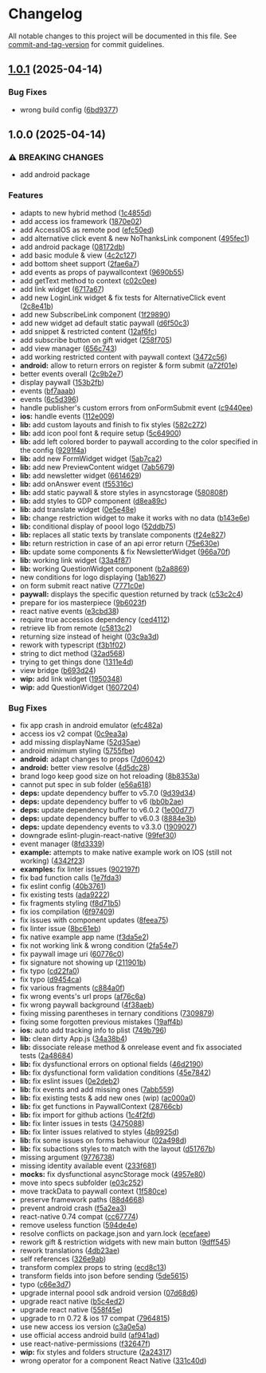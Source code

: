 # Changelog

All notable changes to this project will be documented in this file. See [commit-and-tag-version](https://github.com/absolute-version/commit-and-tag-version) for commit guidelines.

## [1.0.1](https://github.com/p3ol/react-native-access/compare/v1.0.0...v1.0.1) (2025-04-14)


### Bug Fixes

* wrong build config ([6bd9377](https://github.com/p3ol/react-native-access/commit/6bd937721b66bfad3f65c027b7e99f33743c7966))

## 1.0.0 (2025-04-14)


### ⚠ BREAKING CHANGES

* add android package

### Features

* adapts to new hybrid method ([1c4855d](https://github.com/p3ol/react-native-access/commit/1c4855d77ccdcebc83e8f20a19123b147973d57a))
* add access ios framework ([1870e02](https://github.com/p3ol/react-native-access/commit/1870e02d30d3f23debd0f7659a22268f413b0955))
* add AccessIOS as remote pod ([efc50ed](https://github.com/p3ol/react-native-access/commit/efc50ed0a7344baccad305bc4be6e0a83f0961f7))
* add alternative click event & new NoThanksLink component ([495fec1](https://github.com/p3ol/react-native-access/commit/495fec1b9b94c6f7c29826aed252d04355123991))
* add android package ([08172db](https://github.com/p3ol/react-native-access/commit/08172db40c255550ab8297d219a4e6fbacd84ad8))
* add basic module & view ([4c2c127](https://github.com/p3ol/react-native-access/commit/4c2c127648aa8a88d388b4920474f489a9ed9708))
* add bottom sheet support ([2fae6a7](https://github.com/p3ol/react-native-access/commit/2fae6a713168b458e6f8063275371672e9aa3890))
* add events as props of paywallcontext ([9690b55](https://github.com/p3ol/react-native-access/commit/9690b55eb81dd8f1cb85b9063b128decedd61b80))
* add getText method to context ([c02c0ee](https://github.com/p3ol/react-native-access/commit/c02c0eef05c8fdfc5a87a39d387a4a23b1fb4467))
* add link widget ([6717a67](https://github.com/p3ol/react-native-access/commit/6717a6700dcd9c9cdaba4f8b5e538bb9357035b9))
* add new LoginLink widget & fix tests for AlternativeClick event ([2c8e41b](https://github.com/p3ol/react-native-access/commit/2c8e41bf6e3ebd0a4ac6688c1bc8649d19d645d4))
* add new SubscribeLink component ([1f29890](https://github.com/p3ol/react-native-access/commit/1f29890df9a6ecd24c4a520b0e371dd04a662f77))
* add new widget ad default static paywall ([d6f50c3](https://github.com/p3ol/react-native-access/commit/d6f50c312696991e5b329e7867c2435fa6a29306))
* add snippet & restricted content ([12af6fc](https://github.com/p3ol/react-native-access/commit/12af6fc73b0db7b66320b9cf9071104f5eca8d48))
* add subscribe button on gift widget ([258f705](https://github.com/p3ol/react-native-access/commit/258f7050693772d7b3739e6307a5d1f871b78b3c))
* add view manager ([656c743](https://github.com/p3ol/react-native-access/commit/656c743971cef4120c63e826f1b1d4ca227af887))
* add working restricted content with paywall context ([3472c56](https://github.com/p3ol/react-native-access/commit/3472c564ff3935e9532bce44cd1b5e86aff9a74f))
* **android:** allow to return errors on register & form submit ([a72f01e](https://github.com/p3ol/react-native-access/commit/a72f01ebaf3ab09266180f8c6a60ff9f998014a3))
* better events overall ([2c9b2e7](https://github.com/p3ol/react-native-access/commit/2c9b2e778fdd90cf23ab1f130e79d8306a4eb0a6))
* display paywall ([153b2fb](https://github.com/p3ol/react-native-access/commit/153b2fb2384f1e54d7c574538912cc8237183bfc))
* events ([bf7aaab](https://github.com/p3ol/react-native-access/commit/bf7aaab85b5fd3fca8afef39e1939ea2599b0e46))
* events ([6c5d396](https://github.com/p3ol/react-native-access/commit/6c5d396bd88f5d799e5f158906bced8b968e8071))
* handle publisher's custom errors from onFormSubmit event ([c9440ee](https://github.com/p3ol/react-native-access/commit/c9440eec753584ae40e7a4a983075baf7e5e575b))
* **ios:** handle events ([112e009](https://github.com/p3ol/react-native-access/commit/112e009485c33fe382575aa8aef9c25e0c901b17))
* **lib:** add custom layouts and finish to fix styles ([582c272](https://github.com/p3ol/react-native-access/commit/582c2723a302e890fee56fb86d0886136b702746))
* **lib:** add icon pool font & require setup ([5c64900](https://github.com/p3ol/react-native-access/commit/5c649001d7b5840f7ef8d5722b59f351dc9751b0))
* **lib:** add left colored border to paywall according to the color specified in the config ([9291f4a](https://github.com/p3ol/react-native-access/commit/9291f4a67f25b58e96d8ad50fd0e4bba17c534b1))
* **lib:** add new FormWidget widget ([5ab7ca2](https://github.com/p3ol/react-native-access/commit/5ab7ca2af3ea39123fb9f5031cb4c1892a5e1bba))
* **lib:** add new PreviewContent widget ([7ab5679](https://github.com/p3ol/react-native-access/commit/7ab56799fb6410cdbdd5aae6595415ebb9adb461))
* **lib:** add newsletter widget ([6614629](https://github.com/p3ol/react-native-access/commit/6614629db73fdf69be832095241608c16bef90d2))
* **lib:** add onAnswer event ([f55316c](https://github.com/p3ol/react-native-access/commit/f55316c7295ef9a9e28674d19d40531447282ee3))
* **lib:** add static paywall & store styles in asyncstorage ([580808f](https://github.com/p3ol/react-native-access/commit/580808f7f0d537b01e0e7588797a61ae5f91a86e))
* **lib:** add styles to GDP component ([d8ea89c](https://github.com/p3ol/react-native-access/commit/d8ea89cae3661e4a353b59caf5b4d9db0e34a347))
* **lib:** add translate widget ([0e5e48e](https://github.com/p3ol/react-native-access/commit/0e5e48e50cf3d0408677c5d643ff4cdb7a6e1bcf))
* **lib:** change restriction widget to make it works with no data ([b143e6e](https://github.com/p3ol/react-native-access/commit/b143e6e157f0b931f5650243b4767248af5a3b10))
* **lib:** conditional display of poool logo ([52ddb75](https://github.com/p3ol/react-native-access/commit/52ddb7530c472769224e3c954392f5121add2761))
* **lib:** replaces all static texts by translate components ([f24e827](https://github.com/p3ol/react-native-access/commit/f24e827ccf5c4a94e226e3b2b74b4910b1a304ad))
* **lib:** return restriction in case of an api error return ([75e630e](https://github.com/p3ol/react-native-access/commit/75e630e0b98df3852f651a05205edd0c06dec0f8))
* **lib:** update some components & fix NewsletterWidget ([966a70f](https://github.com/p3ol/react-native-access/commit/966a70f335f00f5409c13a7009a89fed8428dba2))
* **lib:** working link widget ([33a4f87](https://github.com/p3ol/react-native-access/commit/33a4f8743109ea1475a231ce7852613814644964))
* **lib:** working QuestionWidget component ([b2a8869](https://github.com/p3ol/react-native-access/commit/b2a8869295a2e28967cd361c69bf32e11c098288))
* new conditions for logo displaying ([1ab1627](https://github.com/p3ol/react-native-access/commit/1ab16271b5ec9fe195c38f5eb094a7bea64a68b1))
* on form submit react native ([7771c0e](https://github.com/p3ol/react-native-access/commit/7771c0e2a2e0e7b0fed166b01b105075025f7802))
* **paywall:** displays the specific question returned by track ([c53c2c4](https://github.com/p3ol/react-native-access/commit/c53c2c41ebae8904ac1075d65fe5ea8e26e10716))
* prepare for ios masterpiece ([9b6023f](https://github.com/p3ol/react-native-access/commit/9b6023fbc0ae7205f745d562c608c6cf46c6dd7e))
* react native events ([e3cbd38](https://github.com/p3ol/react-native-access/commit/e3cbd38a5ba948846401002fac6e710c71977c92))
* require true accessios dependency ([ced4112](https://github.com/p3ol/react-native-access/commit/ced4112bcf2c3677a81236259d79d16dc84e95ba))
* retrieve lib from remote ([c5813c2](https://github.com/p3ol/react-native-access/commit/c5813c20f9b8fecb1a6cd7826edd4619b980c276))
* returning size instead of height ([03c9a3d](https://github.com/p3ol/react-native-access/commit/03c9a3d4b3611cadf033e216001708354e52c9a0))
* rework with typescript ([f3b1f02](https://github.com/p3ol/react-native-access/commit/f3b1f021dd6e2bdb2499b340a8c504a92c29b28b))
* string to dict method ([32ad568](https://github.com/p3ol/react-native-access/commit/32ad568536ee4cdcddb3a1f4e0c8b0b51469feba))
* trying to get things done ([1311e4d](https://github.com/p3ol/react-native-access/commit/1311e4d26feed6950fb303f3c77ca1375eb05f2a))
* view bridge ([b693d24](https://github.com/p3ol/react-native-access/commit/b693d24f385722d1070adb51f70aa9f1e19d492c))
* **wip:** add link widget ([1950348](https://github.com/p3ol/react-native-access/commit/1950348f7f50f89818f362e88331b2eb4a78d38d))
* **wip:** add QuestionWidget ([1607204](https://github.com/p3ol/react-native-access/commit/16072046232f3c71e6fc51bb7798ba330c7b41ea))


### Bug Fixes

*  fix app crash in android emulator ([efc482a](https://github.com/p3ol/react-native-access/commit/efc482adfa033562810b787e89d4c514e74d20f5))
* access ios v2 compat ([0c9ea3a](https://github.com/p3ol/react-native-access/commit/0c9ea3a430d4177260c29645ff2eb281bf2db65f))
* add missing displayName ([52d35ae](https://github.com/p3ol/react-native-access/commit/52d35ae23bd22eaeeead8198da505521ce570d36))
* android minimum styling ([5755fbe](https://github.com/p3ol/react-native-access/commit/5755fbe7e13b80919bc99abf055ae89c72ac1f2e))
* **android:** adapt changes to props ([7d06042](https://github.com/p3ol/react-native-access/commit/7d060420d50594b6608a176d5535c2a37515a09c))
* **android:** better view resolve ([4d5dc28](https://github.com/p3ol/react-native-access/commit/4d5dc2855e5d5002acb574b2970a334001aa67fe))
* brand logo keep good size on hot reloading ([8b8353a](https://github.com/p3ol/react-native-access/commit/8b8353aa426d6262cda01c024879efeda55a8e0d))
* cannot put spec in sub folder ([e56a618](https://github.com/p3ol/react-native-access/commit/e56a61841ebfe88db4694afbc3277c2e0071daab))
* **deps:** update dependency buffer to v5.7.0 ([9d39d34](https://github.com/p3ol/react-native-access/commit/9d39d3474303dfd86666a39ff8ad39784524f8e9))
* **deps:** update dependency buffer to v6 ([bb0b2ae](https://github.com/p3ol/react-native-access/commit/bb0b2aefa1e8b0736b62be3e9b9a4502d68cac46))
* **deps:** update dependency buffer to v6.0.2 ([1e00d77](https://github.com/p3ol/react-native-access/commit/1e00d774b457f196e1e450d84a16a99a695765c0))
* **deps:** update dependency buffer to v6.0.3 ([8884e3b](https://github.com/p3ol/react-native-access/commit/8884e3bde8b3178b5a04d22c1b94dd29442d2d4b))
* **deps:** update dependency events to v3.3.0 ([1909027](https://github.com/p3ol/react-native-access/commit/19090274eac38c67650c0a159b840a4a8f410cef))
* downgrade eslint-plugin-react-native ([99fef30](https://github.com/p3ol/react-native-access/commit/99fef301f5b57b23d3dfabd130ff8a131b0583b0))
* event manager ([8fd3339](https://github.com/p3ol/react-native-access/commit/8fd3339ccd0eefec149802a293d389918ee3b47e))
* **example:** attempts to make native example work on IOS (still not working) ([4342f23](https://github.com/p3ol/react-native-access/commit/4342f23544fee41df8c4bff1eef9d71ce077b5c9))
* **examples:** fix linter issues ([902197f](https://github.com/p3ol/react-native-access/commit/902197fea64ddeb13fe8ee0f0796853acaa562d1))
* fix bad function calls ([1e7fda3](https://github.com/p3ol/react-native-access/commit/1e7fda3be91d83c5f56251f4768050b320893de2))
* fix eslint config ([40b3761](https://github.com/p3ol/react-native-access/commit/40b3761e158961ab18d5a53a71d837a932f39fc6))
* fix existing tests ([ada9222](https://github.com/p3ol/react-native-access/commit/ada92229c5329c95331778d047e530213486be69))
* fix fragments styling ([f8d71b5](https://github.com/p3ol/react-native-access/commit/f8d71b5099a13fc0e9d8ff03a1480786f605eb99))
* fix ios compilation ([6f97409](https://github.com/p3ol/react-native-access/commit/6f9740928bceeab227b067fc6bf05407f31263ba))
* fix issues with component updates ([8feea75](https://github.com/p3ol/react-native-access/commit/8feea7550ac94a868695f3942dff794cb1e953c2))
* fix linter issue ([8bc61eb](https://github.com/p3ol/react-native-access/commit/8bc61ebd2e0ff36a0da53c5aaa1d7a82e333ce8a))
* fix native example app name ([f3da5e2](https://github.com/p3ol/react-native-access/commit/f3da5e2a52ab82caec45467385d3d17b8a4e616f))
* fix not working link & wrong condition ([2fa54e7](https://github.com/p3ol/react-native-access/commit/2fa54e7793f844978ac0f2e3ffc6de5c82a9cad9))
* fix paywall image uri ([60776c0](https://github.com/p3ol/react-native-access/commit/60776c0db4c0244adc9d70ae33c36f77de901a02))
* fix signature not showing up ([211901b](https://github.com/p3ol/react-native-access/commit/211901bf2cbd7edf59364899643b1d2678654f92))
* fix typo ([cd22fa0](https://github.com/p3ol/react-native-access/commit/cd22fa078dc954c2798a5e310c131a3e7cfa984d))
* fix typo ([d9454ca](https://github.com/p3ol/react-native-access/commit/d9454ca49c5f115d30966de57059497ec6b155ad))
* fix various fragments ([c884a0f](https://github.com/p3ol/react-native-access/commit/c884a0f6cc04f8403dfe6c0618eba303e6ac61fe))
* fix wrong events's url props ([af76c6a](https://github.com/p3ol/react-native-access/commit/af76c6a52dd43d4a941a1fd47cfd2bce1fb416e5))
* fix wrong paywall background ([4f38aeb](https://github.com/p3ol/react-native-access/commit/4f38aeb3b00441702d57bf73410fa5f0ffaa7ed2))
* fixing missing parentheses in ternary conditions ([7309879](https://github.com/p3ol/react-native-access/commit/730987961118948ee081faef1ffbc69ba40df529))
* fixing some forgotten previous mistakes ([19aff4b](https://github.com/p3ol/react-native-access/commit/19aff4b1798a4717cab2a079aa4bf60f7103d178))
* **ios:** auto add tracking info to plist ([749b796](https://github.com/p3ol/react-native-access/commit/749b79682a7dac43d9d1da4fd70fea84ee915ffa))
* **lib:** clean dirty App.js ([34a38b4](https://github.com/p3ol/react-native-access/commit/34a38b455100f4228197b4dc1f128f1e3e3d67f8))
* **lib:** dissociate release method & onrelease event and fix associated tests ([2a48684](https://github.com/p3ol/react-native-access/commit/2a48684a7cfa52c0582bdd34196a5ec139bdcdf5))
* **lib:** fix dysfunctional errors on optional fields ([46d2190](https://github.com/p3ol/react-native-access/commit/46d2190421131e2cff33c4b2d9bb2a5d81523e74))
* **lib:** fix dysfunctional form validation conditions ([45e7842](https://github.com/p3ol/react-native-access/commit/45e7842754ffc118f74cc98ea77b06242a429907))
* **lib:** fix eslint issues ([0e2deb2](https://github.com/p3ol/react-native-access/commit/0e2deb2db470db94dca014cd09391759a6d810dd))
* **lib:** fix events and add missing ones ([7abb559](https://github.com/p3ol/react-native-access/commit/7abb55958ff1beb50f968a2f6440e706bb57da40))
* **lib:** fix existing tests & add new ones (wip) ([ac000a0](https://github.com/p3ol/react-native-access/commit/ac000a067e39129a30a9e74d8bf5b5a75935a9e6))
* **lib:** fix get functions in PaywallContext ([28766cb](https://github.com/p3ol/react-native-access/commit/28766cbfe872dab54847bd2cf34eca1282f02c44))
* **lib:** fix import for github actions ([1c4f2fd](https://github.com/p3ol/react-native-access/commit/1c4f2fd860934962c46e4587c35e24722e2ebf92))
* **lib:** fix linter issues in tests ([3475088](https://github.com/p3ol/react-native-access/commit/3475088444e4830892f95d519139b8d36d580242))
* **lib:** fix linter issues relatived to styles ([4b9925d](https://github.com/p3ol/react-native-access/commit/4b9925d6d8bb650511c68b166246e0291f766d83))
* **lib:** fix some issues on forms behaviour ([02a498d](https://github.com/p3ol/react-native-access/commit/02a498d72de1baa1c3ca2c82a4181692ec83c541))
* **lib:** fix subactions styles to match with the layout ([d51767b](https://github.com/p3ol/react-native-access/commit/d51767bf14080c03b0826040ea46c68700639f22))
* missing argument ([9776738](https://github.com/p3ol/react-native-access/commit/9776738c99bff79d2d33058e9752f17487199978))
* missing identity available event ([233f681](https://github.com/p3ol/react-native-access/commit/233f68107da71df5cbd384f56fe4ed8a2150c182))
* **mocks:** fix dysfunctional asyncStorage mock ([4957e80](https://github.com/p3ol/react-native-access/commit/4957e800e33bf2a9adfbdd809ba8ba370a948a89))
* move into specs subfolder ([e03c252](https://github.com/p3ol/react-native-access/commit/e03c2529494a24adb9297a9bf05da42a97c4d6d2))
* move trackData to paywall context ([1f580ce](https://github.com/p3ol/react-native-access/commit/1f580ce6335cac518e8d6fe7005d6d1276aad810))
* preserve framework paths ([88d4668](https://github.com/p3ol/react-native-access/commit/88d4668e54fc7c96564774a2febfdd5073c6d8b4))
* prevent android crash ([f5a2ea3](https://github.com/p3ol/react-native-access/commit/f5a2ea377d2e2b76857f8d382136ddcdee12f88d))
* react-native 0.74 compat ([cc67774](https://github.com/p3ol/react-native-access/commit/cc677741d0c95acbf88bc30f221cdb0111960984))
* remove useless function ([594de4e](https://github.com/p3ol/react-native-access/commit/594de4ee337d0c9210e6977827a88fe98d18f9e1))
* resolve conflicts on package.json and yarn.lock ([ecefaee](https://github.com/p3ol/react-native-access/commit/ecefaeef75a3c1207b76f893886fe3b42d69f977))
* rework gift & restriction widgets with new main button ([9dff545](https://github.com/p3ol/react-native-access/commit/9dff545e05adf596980226118261a344aa07d888))
* rework translations ([4db23ae](https://github.com/p3ol/react-native-access/commit/4db23ae23f17d8d74cccf67e251a0ac63a2fcee8))
* self references ([326e9ab](https://github.com/p3ol/react-native-access/commit/326e9ab4c8e75f143a0a212b48461d3b11c7bdd4))
* transform complex props to string ([ecd8c13](https://github.com/p3ol/react-native-access/commit/ecd8c13827db5e718bd7fa9fb99ef561c54a15d0))
* transform fields into json before sending ([5de5615](https://github.com/p3ol/react-native-access/commit/5de5615109bf1c6aec52619c08f66e78863abb39))
* typo ([c66e3d7](https://github.com/p3ol/react-native-access/commit/c66e3d73aa35058e85880415bb75b79da9214ebd))
* upgrade internal poool sdk android version ([07d68d6](https://github.com/p3ol/react-native-access/commit/07d68d6974ede60e0eb623c9388df92c4c331d9f))
* upgrade react native ([b5c4ed2](https://github.com/p3ol/react-native-access/commit/b5c4ed20013d4102d68f7dbde20753dc18d5fe14))
* upgrade react native ([558f45e](https://github.com/p3ol/react-native-access/commit/558f45ed52c79f5e563519bac1d959540723114d))
* upgrade to rn 0.72 & ios 17 compat ([7964815](https://github.com/p3ol/react-native-access/commit/79648153cb1d8f2fd6e431b05143408161625414))
* use new access ios version ([c3a0e5a](https://github.com/p3ol/react-native-access/commit/c3a0e5a0f1380f4f317be3e9e8cd13e2f217b22e))
* use official access android build ([af941ad](https://github.com/p3ol/react-native-access/commit/af941ad72e312c1ec216a442ebcfffc7390cb0e9))
* use react-native-permissions ([f32647f](https://github.com/p3ol/react-native-access/commit/f32647f252c2d8699345fadf033b74d633690132))
* **wip:** fix styles and folders structure ([2a24317](https://github.com/p3ol/react-native-access/commit/2a2431719f86f2ba2767d4d39b5f0083730c3c04))
* wrong operator for a component React Native ([331c40d](https://github.com/p3ol/react-native-access/commit/331c40d5bca02fa49ce858c1e12738827e2ec9fd))
